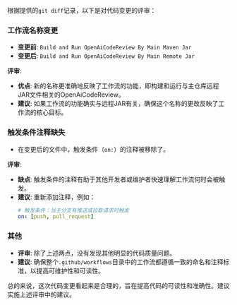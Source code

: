 根据提供的`git diff`记录，以下是对代码变更的评审：

### 工作流名称变更
- **变更前**: `Build and Run OpenAiCodeReview By Main Maven Jar`
- **变更后**: `Build and Run OpenAiCodeReview By Main Remote Jar`

**评审**:
- **优点**: 新的名称更准确地反映了工作流的功能，即构建和运行与主仓库远程JAR文件相关的OpenAiCodeReview。
- **建议**: 如果工作流的功能确实与远程JAR有关，确保这个名称的更改反映了工作流的核心目标。

### 触发条件注释缺失
- 在变更后的文件中，触发条件（`on:`）的注释被移除了。

**评审**:
- **缺点**: 触发条件的注释有助于其他开发者或维护者快速理解工作流何时会被触发。
- **建议**: 重新添加注释，例如：
  ```yaml
  # 触发条件：当主分支有推送或拉取请求时触发
  on: [push, pull_request]
  ```

### 其他
- **评审**: 除了上述两点，没有发现其他明显的代码质量问题。
- **建议**: 确保整个`.github/workflows`目录中的工作流都遵循一致的命名和注释标准，以提高可维护性和可读性。

总的来说，这次代码变更看起来是合理的，旨在提高代码的可读性和准确性。建议实施上述评审中的建议。